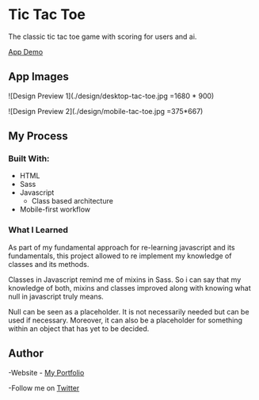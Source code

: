 # Tic Tac Toe

The classic tic tac toe game with scoring for users and ai.

[App Demo](/)

## App Images
![Design Preview 1](./design/desktop-tac-toe.jpg =1680 * 900)

![Design Preview 2](./design/mobile-tac-toe.jpg =375*667)


## My Process
### Built With:
- HTML
- Sass
- Javascript
  - Class based architecture
- Mobile-first workflow

### What I Learned

As part of my fundamental approach for re-learning javascript and its fundamentals, this project allowed to re implement my knowledge of classes and its methods.

Classes in Javascript remind me of mixins in Sass. So i can say that my knowledge of both, mixins and classes improved along with knowing what null in javascript truly means. 

Null can be seen as a placeholder. It is not necessarily needed but can be used if necessary. Moreover, it can also be a placeholder for something within an object that has yet to be decided. 


## Author

-Website - [My Portfolio](https://jfusedesigns.com)

-Follow me on [Twitter](https://twitter.com/jfusecodes)